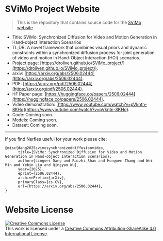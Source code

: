 # SViMo Project Website
> This is the repository that contains source code for the [SViMo website](https://Droliven.github.io/SViMo_project).


- Title: SViMo: Synchronized Diffusion for Video and Motion Generation in Hand-object Interaction Scenarios
- TL;DR: A novel framework that combines visual priors and dynamic constraints within a synchronized diffusion process for joint generation of video and motion in Hand-Object Interaction (HOI) scenarios.
- Project page: [https://droliven.github.io/SViMo_project/](https://droliven.github.io/SViMo_project/).
- arxiv: [https://arxiv.org/abs/2506.02444](https://arxiv.org/abs/2506.02444).
- PDF: [https://arxiv.org/pdf/2506.02444](https://arxiv.org/pdf/2506.02444).
- HF Paper page: [https://huggingface.co/papers/2506.02444](https://huggingface.co/papers/2506.02444).
- Video demonstration: [https://www.youtube.com/watch?v=pVkntn-8KHo](https://www.youtube.com/watch?v=pVkntn-8KHo).
- Code: Coming soon.
- Models: Coming soon.
- Dataset: Coming soon.

---

If you find Nerfies useful for your work please cite:
```
@misc{dang2025svimosynchronizeddiffusionvideo,
      title={SViMo: Synchronized Diffusion for Video and Motion Generation in Hand-object Interaction Scenarios}, 
      author={Lingwei Dang and Ruizhi Shao and Hongwen Zhang and Wei Min and Yebin Liu and Qingyao Wu},
      year={2025},
      eprint={2506.02444},
      archivePrefix={arXiv},
      primaryClass={cs.CV},
      url={https://arxiv.org/abs/2506.02444}, 
}
```

# Website License
<a rel="license" href="http://creativecommons.org/licenses/by-sa/4.0/"><img alt="Creative Commons License" style="border-width:0" src="https://i.creativecommons.org/l/by-sa/4.0/88x31.png" /></a><br />This work is licensed under a <a rel="license" href="http://creativecommons.org/licenses/by-sa/4.0/">Creative Commons Attribution-ShareAlike 4.0 International License</a>.

